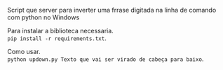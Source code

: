 Script que server para inverter uma frrase digitada na linha de comando com python no Windows

Para instalar a biblioteca necessaria.  
`pip install -r requirements.txt`.

Como usar.  
`python updown.py Texto que vai ser virado de cabeça para baixo`.
